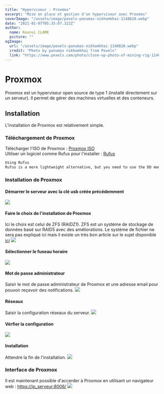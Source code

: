 ```yaml
---
title: "Hyperviseur : Proxmox"
excerpt: "Mise en place et gestion d'un hyperviseur avec Proxmox"
coverImage: "/assets/image/pexels-panumas-nikhomkhai-1148820.webp"
date: "2021-01-07T05:35:07.322Z"
author:
  name: Keanui CLARK
  picture: ""
ogImage:
  url: "/assets/image/pexels-panumas-nikhomkhai-1148820.webp"
  credit: "Photo by panumas nikhomkhai from Pexels"
  link: "https://www.pexels.com/photo/close-up-photo-of-mining-rig-1148820/"
---
```


# Proxmox

Proxmox est un hyperviseur open source de type 1 (installé directement sur un serveur). Il permet de gérer des machines virtuelles et des conteneurs.  

## Installation
L'installation de Proxmox est relativement simple.  

### Téléchargement de Proxmox
Télécharger l'ISO de Proxmox : [Proxmox ISO](https://www.proxmox.com/en/proxmox-ve/get-started)  
Utiliser un logiciel comme Rufus pour l'installer : [Rufus](https://rufus.ie/en/)
```txt
Using Rufus
Rufus is a more lightweight alternative, but you need to use the DD mode to make it work. Download Rufus from https://rufus.ie/. Either install it or use the portable version. Select the destination drive and the Proxmox VE ISO file.
```

### Installation de Proxmox
#### Démarrer le serveur avec la clé usb créée précédemment
![](/assets/proxmox/pve-grub-menu.png)

#### Faire le choix de l'installation de Proxmox
Ici le choix est celui de ZFS (RAIDZ1). ZFS est un système de stockage de données basé sur RAID5 avec des améliorations. Le système de fichier ne sera pas expliqué ici mais il existe un très bon article sur le sujet disponible [ici](https://arstechnica.com/information-technology/2020/05/zfs-101-understanding-zfs-storage-and-performance/)
![](/assets/proxmox/pve-select-target-disk.png)

#### Sélectionner le fuseau horaire
![](/assets/proxmox/pve-select-location.png)

#### Mot de passe administrateur
Saisir le mot de passe administrateur de Proxmox et une adresse email pour pouvoir reçevoir des notifications.
![](/assets/proxmox/pve-set-password.png)

#### Réseaux
Saisir la configuration réseaux du serveur.
![](/assets/proxmox/pve-setup-network.png)

#### Vérfier la configuration
![](/assets/proxmox/pve-install-summary.png)

#### Installation
Attendre la fin de l'installation.
![](/assets/proxmox/pve-installation.png)

### Interface de Proxmox
Il est maintenant possible d'accerder à Proxmox en utilisant un navigateur web : [https://ip_serveur:8006/](https://ip_serveur:8006/)
![](/assets/proxmox/Proxmox-VE-7-1-Host-Summary.png)